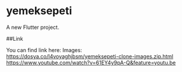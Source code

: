# yemeksepeti

A new Flutter project.

##Link

You can find link here: 
Images: https://dosya.co/l4voyaghjbsm/yemeksepeti-clone-images.zip.html
https://www.youtube.com/watch?v=61EY4y9pA-Q&feature=youtu.be
